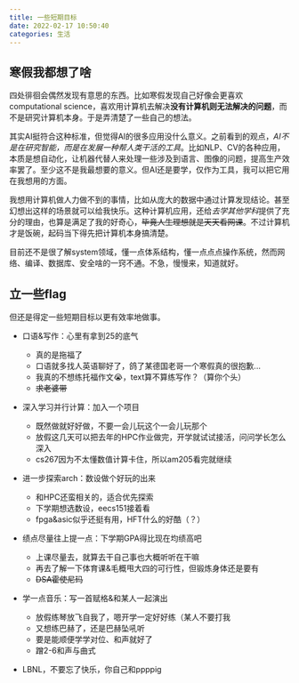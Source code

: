 ```yaml
---
title: 一些短期目标
date: 2022-02-17 10:50:40
categories: 生活
---
```

## 寒假我都想了啥
四处徘徊会偶然发现有意思的东西。比如寒假发现自己好像会更喜欢computational science，喜欢用计算机去解决**没有计算机则无法解决的问题**，而不是研究计算机本身。于是弄清楚了一些自己的想法。

其实AI挺符合这种标准，但觉得AI的很多应用没什么意义。之前看到的观点，*AI不是在研究智能，而是在发展一种帮人类干活的工具*。比如NLP、CV的各种应用，本质是想自动化，让机器代替人来处理一些涉及到语言、图像的问题，提高生产效率罢了。至少这不是我最想要的意义。但AI还是要学，仅作为工具，我可以把它用在我想用的方面。

我想用计算机做人力做不到的事情，比如从庞大的数据中通过计算发现结论。甚至幻想出这样的场景就可以给我快乐。这种计算机应用，还给*去学其他学科*提供了充分的理由，也算是满足了我的好奇心，~~毕竟人生理想就是天天看网课~~。不过计算机才是饭碗，起码当下得先把计算机本身搞清楚。

目前还不是很了解system领域，懂一点体系结构，懂一点点点操作系统，然而网络、编译、数据库、安全啥的一窍不通。不急，慢慢来，知道就好。

## 立一些flag
但还是得定一些短期目标以更有效率地做事。
- 口语&写作：心里有拿到25的底气
    - 真的是拖福了
    - 口语就多找人英语聊好了，鸽了某德国老哥一个寒假真的很抱歉...
    - 我真的不想练托福作文😭，text算不算练写作？（算你个头）
    - ~~求老婆带~~

- 深入学习并行计算：加入一个项目
    - 既然做就好好做，不要一会儿玩这个一会儿玩那个
    - 放假这几天可以把去年的HPC作业做完，开学就试试接活，问问学长怎么深入
    - cs267因为不太懂数值计算卡住，所以am205看完就继续

- 进一步探索arch：数设做个好玩的出来
    - 和HPC还蛮相关的，适合优先探索
    - 下学期想选数设，eecs151接着看
    - fpga&asic似乎还挺有用，HFT什么的好酷（？）

- 绩点尽量往上提一点：下学期GPA得比现在均绩高吧
    - 上课尽量去，就算去干自己事也大概听听在干嘛
    - 再去了解一下体育课&毛概甩大四的可行性，但锻炼身体还是要有
    - ~~DSA霍使尼玛~~

- 学一点音乐：写一首赋格&和某人一起演出
    - 放假练琴放飞自我了，嗯开学一定好好练（某人不要打我
    - 又想练巴赫了，还是巴赫坠吼听
    - 要是能顺便学学对位、和声就好了
    - 蹭2-6和声与曲式

- LBNL，不要忘了快乐，你自己和ppppig
